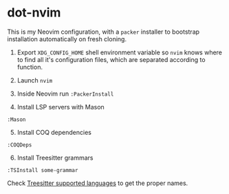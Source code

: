 # dot-nvim

This is my Neovim configuration, with a `packer` installer to bootstrap installation automatically on fresh cloning.

1. Export `XDG_CONFIG_HOME` shell environment variable so `nvim` knows where to
   find all it's configuration files, which are separated according to function.

2. Launch `nvim`

3. Inside Neovim run `:PackerInstall`

4. Install LSP servers with Mason
```
:Mason
```

5. Install COQ dependencies
```
:COQDeps
```

6. Install Treesitter grammars
```
:TSInstall some-grammar
```

Check [Treesitter supported languages](https://github.com/nvim-treesitter/nvim-treesitter#supported-languages) to get the proper names.
